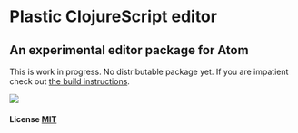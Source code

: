# Plastic ClojureScript editor 

## An experimental editor package for Atom

This is work in progress. No distributable package yet. If you are impatient check out [the build instructions](https://github.com/darwin/plastic/blob/master/docs/build.md).

<img src="https://dl.dropboxusercontent.com/u/559047/plastic-shot-4.png">

#### License [MIT](LICENSE.md)